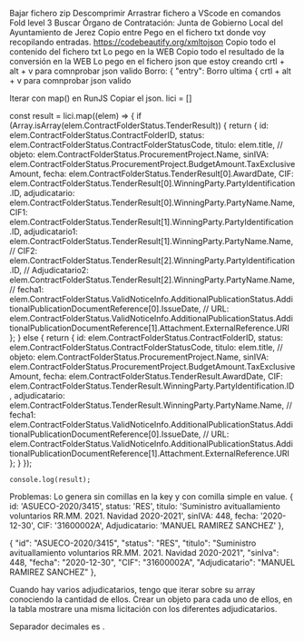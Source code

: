 Bajar fichero zip
Descomprimir
Arrastrar fichero a VScode
en comandos Fold level 3
Buscar 
Órgano de Contratación: Junta de Gobierno Local del Ayuntamiento de Jerez
Copio entre   <entry></entry>
Pego en el fichero txt donde voy recopilando entradas.
https://codebeautify.org/xmltojson
Copio todo el contenido del fichero txt
Lo pego en la WEB
Copio todo el resultado de la conversión en la WEB
Lo pego en el fichero json que estoy creando
crtl + alt + v para comnprobar json valido
Borro:
     {
      "entry":
Borro ultima { 
crtl + alt + v para comnprobar json valido




Iterar con map() en RunJS
Copiar el json.
lici = []

const result = lici.map((elem) => {
		if (Array.isArray(elem.ContractFolderStatus.TenderResult)) {
			return {
			 	id: elem.ContractFolderStatus.ContractFolderID,
      	status: elem.ContractFolderStatus.ContractFolderStatusCode,
				titulo: elem.title,
			 // objeto: elem.ContractFolderStatus.ProcurementProject.Name,
				sinIVA: elem.ContractFolderStatus.ProcurementProject.BudgetAmount.TaxExclusiveAmount,
				fecha: elem.ContractFolderStatus.TenderResult[0].AwardDate,
				CIF: elem.ContractFolderStatus.TenderResult[0].WinningParty.PartyIdentification.ID,
     		adjudicatario: elem.ContractFolderStatus.TenderResult[0].WinningParty.PartyName.Name,
     		CIF1: elem.ContractFolderStatus.TenderResult[1].WinningParty.PartyIdentification.ID,
     		adjudicatario1: elem.ContractFolderStatus.TenderResult[1].WinningParty.PartyName.Name,
     		// CIF2: elem.ContractFolderStatus.TenderResult[2].WinningParty.PartyIdentification.ID,
     		// Adjudicatario2: elem.ContractFolderStatus.TenderResult[2].WinningParty.PartyName.Name,
				// fecha1: elem.ContractFolderStatus.ValidNoticeInfo.AdditionalPublicationStatus.AdditionalPublicationDocumentReference[0].IssueDate,
				// URL:  elem.ContractFolderStatus.ValidNoticeInfo.AdditionalPublicationStatus.AdditionalPublicationDocumentReference[1].Attachment.ExternalReference.URI
			};
		} else {
			return {
       	id: elem.ContractFolderStatus.ContractFolderID,
      	status: elem.ContractFolderStatus.ContractFolderStatusCode,
				titulo: elem.title,
			 // objeto: elem.ContractFolderStatus.ProcurementProject.Name,
				sinIVA: elem.ContractFolderStatus.ProcurementProject.BudgetAmount.TaxExclusiveAmount,
				fecha: elem.ContractFolderStatus.TenderResult.AwardDate,
				CIF: elem.ContractFolderStatus.TenderResult.WinningParty.PartyIdentification.ID,
     		adjudicatario: elem.ContractFolderStatus.TenderResult.WinningParty.PartyName.Name,
				// fecha1: elem.ContractFolderStatus.ValidNoticeInfo.AdditionalPublicationStatus.AdditionalPublicationDocumentReference[0].IssueDate,
				// URL:  elem.ContractFolderStatus.ValidNoticeInfo.AdditionalPublicationStatus.AdditionalPublicationDocumentReference[1].Attachment.ExternalReference.URI
			};
		}
	});

	console.log(result);


Problemas:
Lo genera sin comillas en la key y con comilla simple en value.
 {
    id: 'ASUECO-2020/3415',
    status: 'RES',
    titulo: 'Suministro avituallamiento voluntarios RR.MM. 2021. Navidad 2020-2021',
    sinIVA: 448,
    fecha: '2020-12-30',
    CIF: '31600002A',
    Adjudicatario: 'MANUEL RAMIREZ SANCHEZ'
  },

 {
    "id": "ASUECO-2020/3415",
    "status": "RES",
    "titulo": "Suministro avituallamiento voluntarios RR.MM. 2021. Navidad 2020-2021",
    "sinIva": 448,
    "fecha": "2020-12-30",
    "CIF": "31600002A",
    "Adjudicatario": "MANUEL RAMIREZ SANCHEZ"
  },


Cuando hay varios adjudicatarios, tengo que iterar sobre su array conociendo la cantidad de ellos.
Crear un objeto para cada uno de ellos, en la tabla mostrare una misma licitación con los diferentes adjudicatarios.

Separador decimales es .



